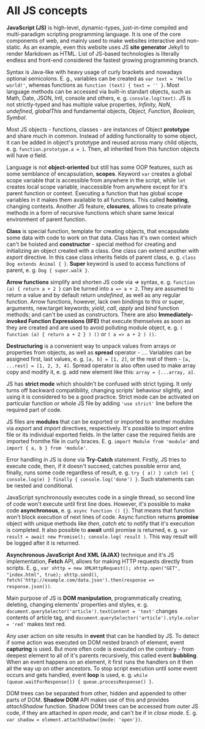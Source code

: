 # All JS concepts

**JavaScript (JS)** is high-level, dynamic-types, just-in-time compiled and multi-paradigm scripting programming language. It is one of the core components of web,
and mainly used to make websites interactive and non-static. As an example, even this website uses JS **site generator** Jekyll to render Markdown as HTML. List of
JS-based technologies is literally endless and front-end considered the fastest growing programming branch.

Syntax is Java-like with heavy usage of curly brackets and nowadays optional semicolons. E. g., variables can be created as `var text = 'Hello world!'`, whereas
functions as `function (text) { text = '' }`. Most language methods can be accessed via built-in standart objects, such as Math, Date, JSON, Intl, console and others,
e. g. `console.log(text)`. JS is not strictly-typed and has multiple value properties, _Infinity, NaN, undefined, globalThis_ and fundamental objects, _Object,
Function, Boolean, Symbol_.

Most JS objects - functions, classes - are instances of Object **prototype** and share much in common. Instead of adding functionality to some object, it can be
added in object's prototype and reused across many child objects, e. g. `function.prototype.a = 1`. Then, all inherited from this function objects will have _a_ field.

Language is not **object-oriented** but still has some OOP features, such as some semblance of encapsulation, **scopes**. Keyword `var` creates a global scope variable
that is accessible from anywhere in the script, while `let` creates local scope variable, inaccessible from anywhere except for it's parent function or context.
Executing a function that has global scope variables in it makes them available to all functions. This called **hoisting**, changing contexts. Another JS feature,
**closures**, allows to create private methods in a form of recursive functions which share same lexical environment of parent function.

**Class** is special function, template for creating objects, that encapsulate some data with code to work on that data. Class has it's own context which can't be
hoisted and **constructor** - special method for creating and initializing an object created with a class. One class can extend another with _export_ directive.
In this case class inherits fields of parent class, e. g. `class Dog extends Animal { }`. **Super** keyword is used to access functions of parent, e. g.
`Dog { super.walk }`.

**Arrow functions** simplify and shorten JS code via _=>_ syntax, e. g. `function (a) { return a + 2 }` can be turned into `a => a + 2`. They are assumed to return
a value and by default return _undefined_, as well as any regular function. Arrow functions, however, lack own bindings to this or super, arguments, new.target
keywords; _yield_, _call_, _apply_ and _bind_ function methods; and can't be used as constructors. There are also **Immediately-invoked Function Expressions (IIFE)**
that execute themselves as soon as they are created and are used to avoid polluting module object, e. g. `( function (a) { return a + 2 } ) ()` or `( a => a + 2 ) ()`.

**Destructuring** is a convenient way to unpack values from arrays or properties from objects, as well as **spread** operator - _..._. Variables can be assigned first,
last values, e. g. `[a, b] = [1, 2]`, or the rest of them - `[a, ...rest] = [1, 2, 3, 4]`. Spread operator is also often used to make array copy and modify it, e. g.
add new element like this: `array = [...array, a]`.

JS has **strict mode** which shouldn't be confused with strict typing. It only turns off backward compatibility, changing scripts' behaviour slightly, and using it
is considered to be a good practice. Strict mode can be activated on particular function or whole JS file by adding `'use strict'` line before the required part of
code.

JS files are **modules** that can be exported or imported to another modules via _export_ and _import_ directives, respectively. It's possible to import entire file
or its individual exported fields. In the latter case the required fields are imported fromthe file in curly braces. E. g. `import Module from 'module'` and
`import { a, b } from 'module'`.

Error handling in JS is done via **Try-Catch** statement. Firstly, JS tries to execute code, then, if it doesn't succeed, catches possible error and,
finally, runs some code regardless of result, e. g. `try { a() } catch (e) { console.log(e) } finally { console.log('done') }`. Such statements can be nested and
conditional.

JavaScript synchronously executes code in a single thread, so second line of code won't execute until first line does. However, it's possible to make code
**asynchronous**, e. g. `async function () {}`. That means that function won't block execution of next lines of code. Async function returns **promise** object with
unique methods like _then_, _catch_ etc to notify that it's execution is completed. It also possible to **await** until promise is returned, e. g.
`var result = await new Promise(); console.log( result )`. This way result will be logged after it is returned.

**Asynchronous JavaScript And XML (AJAX)** technique and it's JS implementation, **Fetch** API, allows for making HTTP requests directly from scripts. E. g.,
`var xhttp = new XMLHttpRequest(); xhttp.open("GET", "index.html", true); xhttp.send()`, `fetch('http://example.com/data.json').then(response => response.json())`.

Main purpose of JS is **DOM manipulation**, programmatically creating, deleting, changing elements' properties and styles, e. g.
`document.querySelector('article').textContent = 'text'` changes contents of article tag, and `document.querySelector('article').style.color = 'red'` makes text red.

Any user action on site results in **event** that can be handled by JS. To detect if some action was executed on DOM nested branch of element, event **capturing** is
used. But more often code is executed on the contrary - from deepest element to all of it's parents recursively, this called event **bubbling**. When an event happens
on an element, it first runs the handlers on it then all the way up on other ancestors. To stop script execution until some event occurs and gets handled, event
**loop** is used, e. g. `while (queue.waitForResponse()) { queue.processResponse() }`.

DOM trees can be separated from other, hidden and appended to other parts of DOM. **Shadow DOM** API makes use of this and provides _attachShadow_ function. Shadow DOM
trees can be accessed from outer JS code, if they are attached in _open mode_, and can't be if in _close mode_. E. g.
`var shadow = element.attachShadow({mode: 'open'})`.
